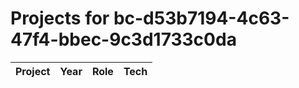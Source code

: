 # Projects for bc-d53b7194-4c63-47f4-bbec-9c3d1733c0da

| Project | Year | Role | Tech |
|---|---|---|---|

